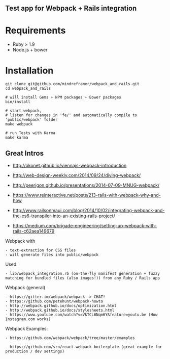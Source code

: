 ## Test app for Webpack + Rails integration

# Requirements

  - Ruby > 1.9
  - Node.js + bower

# Installation

    git clone git@github.com/mindreframer/webpack_and_rails.git
    cd webpack_and_rails

    # will install Gems + NPM packages + Bower packages
    bin/install

    # start webpack,
    # listen for changes in 'fe/' and automatically compile to 'public/webpack' folder
    make webpack

    # run Tests with Karma
    make karma




## Great Intros

  - http://okonet.github.io/viennajs-webpack-introduction
  - http://web-design-weekly.com/2014/09/24/diving-webpack/
  - http://peerigon.github.io/presentations/2014-07-09-MNUG-webpack/


  - https://www.reinteractive.net/posts/213-rails-with-webpack-why-and-how
  - http://www.railsonmaui.com/blog/2014/10/02/integrating-webpack-and-the-es6-transpiler-into-an-existing-rails-project/
  - https://medium.com/brigade-engineering/setting-up-webpack-with-rails-c62aea149679


  Webpack with

    - text-extraction for CSS files
    - will generate files into public/webpack


  Used:

    - lib/webpack_integration.rb (on-the-fly manifest generation + fuzzy matching for bundled files (also images!)) from any Ruby / Rails app


  Webpack (general)

    - https://gitter.im/webpack/webpack -> CHAT!
    - https://github.com/petehunt/webpack-howto
    - http://webpack.github.io/docs/optimization.html
    - http://webpack.github.io/docs/stylesheets.html
    - https://www.youtube.com/watch?v=VkTCL6Nqm6Y&feature=youtu.be (How Instagram.com works)

  Webpack Examples:

    - https://github.com/webpack/webpack/tree/master/examples

    - https://github.com/srn/react-webpack-boilerplate (great example for production / dev settings)
